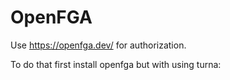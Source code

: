 # OpenFGA

Use https://openfga.dev/ for authorization.

To do that first install openfga but with using turna:

```yaml

```
